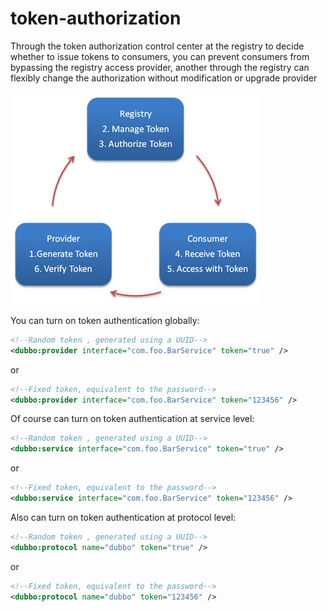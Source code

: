 # token-authorization


Through the token authorization control center at the registry to decide whether to issue tokens to consumers, you can prevent consumers from bypassing the registry access provider, another through the registry can flexibly change the authorization without modification or upgrade provider


![/user-guide/images/dubbo-token.jpg](../sources/images/dubbo-token.jpg)

You can turn on token authentication globally:

```xml
<!--Random token , generated using a UUID-->
<dubbo:provider interface="com.foo.BarService" token="true" />
```
or

```xml
<!--Fixed token, equivalent to the password-->
<dubbo:provider interface="com.foo.BarService" token="123456" />
```

Of course can turn on token authentication at service level:

```xml
<!--Random token , generated using a UUID-->
<dubbo:service interface="com.foo.BarService" token="true" />
```
or

```xml
<!--Fixed token, equivalent to the password-->
<dubbo:service interface="com.foo.BarService" token="123456" />
```

Also can turn on token authentication at protocol level:

```xml
<!--Random token , generated using a UUID-->
<dubbo:protocol name="dubbo" token="true" />
```
or

```xml
<!--Fixed token, equivalent to the password-->
<dubbo:protocol name="dubbo" token="123456" />
```
